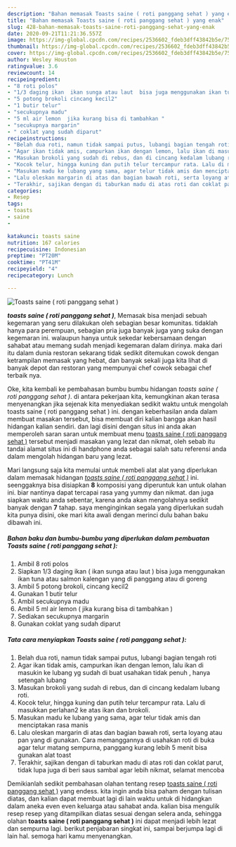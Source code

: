 ```yaml
---
description: "Bahan memasak Toasts saine ( roti panggang sehat ) yang enak"
title: "Bahan memasak Toasts saine ( roti panggang sehat ) yang enak"
slug: 428-bahan-memasak-toasts-saine-roti-panggang-sehat-yang-enak
date: 2020-09-21T11:21:36.557Z
image: https://img-global.cpcdn.com/recipes/2536602_fdeb3dff43842b5e/751x532cq70/toasts-saine-roti-panggang-sehat-foto-resep-utama.jpg
thumbnail: https://img-global.cpcdn.com/recipes/2536602_fdeb3dff43842b5e/751x532cq70/toasts-saine-roti-panggang-sehat-foto-resep-utama.jpg
cover: https://img-global.cpcdn.com/recipes/2536602_fdeb3dff43842b5e/751x532cq70/toasts-saine-roti-panggang-sehat-foto-resep-utama.jpg
author: Wesley Houston
ratingvalue: 3.6
reviewcount: 14
recipeingredient:
- "8 roti polos"
- "1/3 daging ikan  ikan sunga atau laut  bisa juga menggunakan ikan tuna atau salmon kalengan yang di panggang atau di goreng"
- "5 potong brokoli cincang kecil2"
- "1 butir telur"
- "secukupnya madu"
- "5 ml air lemon  jika kurang bisa di tambahkan "
- "secukupnya margarin"
- " coklat yang sudah diparut"
recipeinstructions:
- "Belah dua roti, namun tidak sampai putus, lubangi bagian tengah roti"
- "Agar ikan tidak amis, campurkan ikan dengan lemon, lalu ikan di masukin ke lubang yg sudah di buat usahakan tidak penuh , hanya setengah lubang"
- "Masukan brokoli yang sudah di rebus, dan di cincang kedalam lubang roti."
- "Kocok telur, hingga kuning dan putih telur tercampur rata. Lalu di masukkan perlahan2 ke atas ikan dan brokoli."
- "Masukan madu ke lubang yang sama, agar telur tidak amis dan menciptakan rasa manis"
- "Lalu oleskan margarin di atas dan bagian bawah roti, serta loyang atau pan yang di gunakan. Cara memanggannya di usahakan roti di buka agar telur matang sempurna, panggang kurang lebih 5 menit bisa gunakan alat toast"
- "Terakhir, sajikan dengan di taburkan madu di atas roti dan coklat parut, tidak lupa juga di beri saus sambal agar lebih nikmat, selamat mencoba"
categories:
- Resep
tags:
- toasts
- saine
- 

katakunci: toasts saine  
nutrition: 167 calories
recipecuisine: Indonesian
preptime: "PT20M"
cooktime: "PT41M"
recipeyield: "4"
recipecategory: Lunch

---
```



![Toasts saine ( roti panggang sehat )](https://img-global.cpcdn.com/recipes/2536602_fdeb3dff43842b5e/751x532cq70/toasts-saine-roti-panggang-sehat-foto-resep-utama.jpg)

<b><i>toasts saine ( roti panggang sehat )</i></b>, Memasak bisa menjadi sebuah kegemaran yang seru dilakukan oleh sebagian besar komunitas. tidaklah hanya para perempuan, sebagian pria juga banyak juga yang suka dengan kegemaran ini. walaupun hanya untuk sekedar kebersamaan dengan sahabat atau memang sudah menjadi kegemaran dalam dirinya. maka dari itu dalam dunia restoran sekarang tidak sedikit ditemukan cowok dengan ketrampilan memasak yang hebat, dan banyak sekali juga kita lihat di banyak depot dan restoran yang mempunyai chef cowok sebagai chef terbaik nya.



Oke, kita kembali ke pembahasan bumbu bumbu hidangan <i>toasts saine ( roti panggang sehat )</i>. di antara pekerjaan kita, kemungkinan akan terasa menyenangkan jika sejenak kita menyediakan sedikit waktu untuk mengolah toasts saine ( roti panggang sehat ) ini. dengan keberhasilan anda dalam membuat masakan tersebut, bisa membuat diri kalian bangga akan hasil hidangan kalian sendiri. dan lagi disini dengan situs ini anda akan memperoleh saran saran untuk membuat menu <u>toasts saine ( roti panggang sehat )</u> tersebut menjadi masakan yang lezat dan nikmat, oleh sebab itu tandai alamat situs ini di handphone anda sebagai salah satu referensi anda dalam mengolah hidangan baru yang lezat.


Mari langsung saja kita memulai untuk membeli alat alat yang diperlukan dalam memasak hidangan <u><i>toasts saine ( roti panggang sehat )</i></u> ini. seenggaknya bisa disiapkan <b>8</b> komposisi yang diperuntuk kan untuk olahan ini. biar nantinya dapat tercapai rasa yang yummy dan nikmat. dan juga siapkan waktu anda sebentar, karena anda akan mengolahnya sedikit banyak dengan <b>7</b> tahap. saya menginginkan segala yang diperlukan sudah kita punya disini, oke mari kita awali dengan merinci dulu bahan baku dibawah ini.

<!--inarticleads1-->

##### Bahan baku dan bumbu-bumbu yang diperlukan dalam pembuatan Toasts saine ( roti panggang sehat ):

1. Ambil 8 roti polos
1. Siapkan 1/3 daging ikan ( ikan sunga atau laut ) bisa juga menggunakan ikan tuna atau salmon kalengan yang di panggang atau di goreng
1. Ambil 5 potong brokoli, cincang kecil2
1. Gunakan 1 butir telur
1. Ambil secukupnya madu
1. Ambil 5 ml air lemon ( jika kurang bisa di tambahkan )
1. Sediakan secukupnya margarin
1. Gunakan  coklat yang sudah diparut




<!--inarticleads2-->

##### Tata cara menyiapkan Toasts saine ( roti panggang sehat ):

1. Belah dua roti, namun tidak sampai putus, lubangi bagian tengah roti
1. Agar ikan tidak amis, campurkan ikan dengan lemon, lalu ikan di masukin ke lubang yg sudah di buat usahakan tidak penuh , hanya setengah lubang
1. Masukan brokoli yang sudah di rebus, dan di cincang kedalam lubang roti.
1. Kocok telur, hingga kuning dan putih telur tercampur rata. Lalu di masukkan perlahan2 ke atas ikan dan brokoli.
1. Masukan madu ke lubang yang sama, agar telur tidak amis dan menciptakan rasa manis
1. Lalu oleskan margarin di atas dan bagian bawah roti, serta loyang atau pan yang di gunakan. Cara memanggannya di usahakan roti di buka agar telur matang sempurna, panggang kurang lebih 5 menit bisa gunakan alat toast
1. Terakhir, sajikan dengan di taburkan madu di atas roti dan coklat parut, tidak lupa juga di beri saus sambal agar lebih nikmat, selamat mencoba




Demikianlah sedikit pembahasan olahan tentang resep <u>toasts saine ( roti panggang sehat )</u> yang endess. kita ingin anda bisa paham dengan tulisan diatas, dan kalian dapat membuat lagi di lain waktu untuk di hidangkan dalam aneka even even keluarga atau sahabat anda. kalian bisa mengulik resep resep yang ditampilkan diatas sesuai dengan selera anda, sehingga olahan <b>toasts saine ( roti panggang sehat )</b> ini dapat menjadi lebih lezat dan sempurna lagi. berikut penjabaran singkat ini, sampai berjumpa lagi di lain hal. semoga hari kamu menyenangkan.
